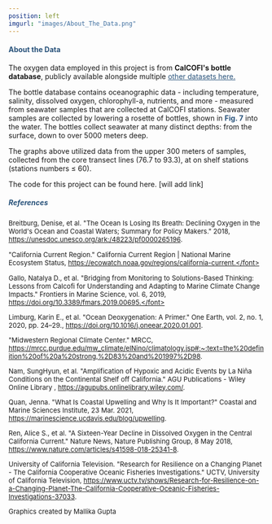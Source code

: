 ```yaml
---
position: left
imgurl: "images/About_The_Data.png"
---
```


#### <span style="color:#28527A">About the Data</span>

The oxygen data employed in this project is from **CalCOFI's bottle database**, publicly available alongside multiple <a href="https://calcofi.org/data/" style="color: #28527A; text-decoration: underline;"> other datasets here.</a>  

The bottle database contains oceanographic data - including temperature, salinity, dissolved oxygen, chlorophyll-a, nutrients, and more - measured from seawater samples that are collected at CalCOFI stations. Seawater samples are collected by lowering a rosette of bottles, shown in <span style="color:#28527A">**Fig. 7**</span> into the water. The bottles collect seawater at many distinct depths: from the surface, down to over 5000 meters deep.

The graphs above utilized data from the upper 300 meters of samples, collected from the core transect lines (76.7 to 93.3), at on shelf stations (stations numbers &#x2264; 60).

The code for this project can be found here. [will add link] 

##### <span style="color:#28527A">References</span>

<font size="-1">Breitburg, Denise, et al. "The Ocean Is Losing Its Breath: Declining Oxygen in the World's Ocean and Coastal Waters; Summary for Policy Makers." 2018, https://unesdoc.unesco.org/ark:/48223/pf0000265196. </font>

<font size="-1">"California Current Region." California Current Region | National Marine Ecosystem Status, https://ecowatch.noaa.gov/regions/california-current.</font>

<font size="-1">Gallo, Natalya D., et al. "Bridging from Monitoring to Solutions-Based Thinking: Lessons from Calcofi for Understanding and Adapting to Marine Climate Change Impacts." Frontiers in Marine Science, vol. 6, 2019, https://doi.org/10.3389/fmars.2019.00695.</font>

<font size="-1">Limburg, Karin E., et al. "Ocean Deoxygenation: A Primer." One Earth, vol. 2, no. 1, 2020, pp. 24–29., https://doi.org/10.1016/j.oneear.2020.01.001. </font>

<font size="-1">"Midwestern Regional Climate Center." MRCC, https://mrcc.purdue.edu/mw_climate/elNino/climatology.jsp#:~:text=the%20definition%20of%20a%20strong,%2D83%20and%201997%2D98. </font>

<font size="-1">Nam, SungHyun, et al. "Amplification of Hypoxic and Acidic Events by La Niña Conditions on the Continental Shelf off California." AGU Publications - Wiley Online Library , https://agupubs.onlinelibrary.wiley.com/. </font>

<font size="-1">Quan, Jenna. "What Is Coastal Upwelling and Why Is It Important?" Coastal and Marine Sciences Institute, 23 Mar. 2021, https://marinescience.ucdavis.edu/blog/upwelling. </font>

<font size="-1">Ren, Alice S., et al. "A Sixteen-Year Decline in Dissolved Oxygen in the Central California Current." Nature News, Nature Publishing Group, 8 May 2018, https://www.nature.com/articles/s41598-018-25341-8. </font>

<font size="-1">University of California Television. "Research for Resilience on a Changing Planet - The California Cooperative Oceanic Fisheries Investigations." UCTV, University of California Television, https://www.uctv.tv/shows/Research-for-Resilience-on-a-Changing-Planet-The-California-Cooperative-Oceanic-Fisheries-Investigations-37033. </font>

Graphics created by Mallika Gupta